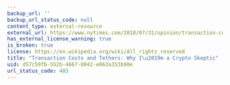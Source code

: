 ```yaml
---
backup_url: ''
backup_url_status_code: null
content_type: external-resource
external_url: https://www.nytimes.com/2018/07/31/opinion/transaction-costs-and-tethers-why-im-a-crypto-skeptic.html
has_external_license_warning: true
is_broken: true
license: https://en.wikipedia.org/wiki/All_rights_reserved
title: "Transaction Costs and Tethers: Why I\u2019m a Crypto Skeptic"
uid: d57c59fb-552b-4667-8042-e063a353b90e
url_status_code: 403
---
```

